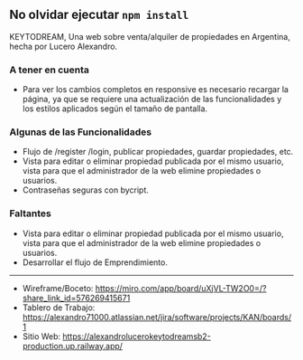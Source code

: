 ## No olvidar ejecutar `npm install`

KEYTODREAM, Una web sobre venta/alquiler de propiedades en Argentina, hecha por Lucero Alexandro.

### A tener en cuenta
- Para ver los cambios completos en responsive es necesario recargar la página, ya que se requiere una actualización de las funcionalidades y los estilos aplicados según el tamaño de pantalla.

### Algunas de las Funcionalidades
- Flujo de /register /login, publicar propiedades, guardar propiedades, etc.
- Vista para editar o eliminar propiedad publicada por el mismo usuario, vista para que el administrador de la web elimine propiedades o usuarios.
- Contraseñas seguras con bycript.

### Faltantes
- Vista para editar o eliminar propiedad publicada por el mismo usuario, vista para que el administrador de la web elimine propiedades o usuarios.
- Desarrollar el flujo de Emprendimiento.

-------------------------------------

- Wireframe/Boceto: https://miro.com/app/board/uXjVL-TW2O0=/?share_link_id=576269415671
- Tablero de Trabajo: https://alexandro71000.atlassian.net/jira/software/projects/KAN/boards/1
- Sitio Web: https://alexandrolucerokeytodreamsb2-production.up.railway.app/
